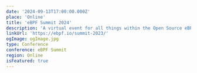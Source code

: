 ```yaml
---
date: '2024-09-13T17:00:00.000Z'
place: 'Online'
title: 'eBPF Summit 2024'
description: 'A virtual event for all things within the Open Source eBPF ecosystem. This event for the eBPF community is aimed at new and existing members wishing to learn and grow and includes hands-on technologists building, using or interested in eBPF as a platform.'
linkUrl: 'https://ebpf.io/summit-2023/'
ogImage: ogImage.jpg
type: Conference
conference: eBPF Summit
region: Online
isFeatured: true
---
```

